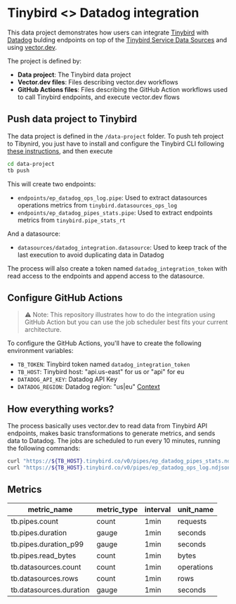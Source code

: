 # Tinybird <> Datadog integration

This data project demonstrates how users can integrate [Tinybird](https://tinybird.co) with [Datadog](https://datadog.com/) bulding endpoints on top of the [Tinybird Service Data Sources](https://docs.tinybird.co/monitoring/service-datasources.html) and using [vector.dev](https://vector.dev).

The project is defined by:

- **Data project**: The Tinybird data project
- **Vector.dev files**: Files describing vector.dev workflows
- **GitHub Actions files**: Files describing the GitHub Action workflows used to call Tinybird endpoints, and execute vector.dev flows

## Push data project to Tinybird

The data project is defined in the `/data-project` folder. To push teh project to Tibynird, you just have to install and configure the Tinybird CLI following [these instructions](https://docs.tinybird.co/cli.html), and then execute

```bash
cd data-project
tb push
```

This will create two endpoints:

- `endpoints/ep_datadog_ops_log.pipe`: Used to extract datasources operations metrics from `tinybird.datasources_ops_log`
- `endpoints/ep_datadog_pipes_stats.pipe`: Used to extract endpoints metrics from `tinybird.pipe_stats_rt`

And a datasource:

- `datasources/datadog_integration.datasource`: Used to keep track of the last execution to avoid duplicating data in Datadog

The process will also create a token named `datadog_integration_token` with read access to the endpoints and append access to the datasource.

## Configure GitHub Actions

> :warning: Note: This repository illustrates how to do the integration using GitHub Action but you can use the job scheduler best fits your current architecture.

To configure the GitHub Actions, you'll have to create the following environment variables:

- `TB_TOKEN`: Tinybird token named `datadog_integration_token`
- `TB_HOST`: Tinybird host: "api.us-east" for us or "api" for eu
- `DATADOG_API_KEY`: Datadog API Key
- `DATADOG_REGION`: Datadog region: "us|eu" [Context](https://vector.dev/docs/reference/configuration/sinks/datadog_metrics/#region)

## How everything works?

The process basically uses vector.dev to read data from Tinybird API endpoints, makes basic transformations to generate metrics, and sends data to Datadog. The jobs are scheduled to run every 10 minutes, running the following commands:

```bash
curl "https://${TB_HOST}.tinybird.co/v0/pipes/ep_datadog_pipes_stats.ndjson?token=${TB_TOKEN}" | ~/.vector/bin/vector --config ./vector-pipes-stats.toml
curl "https://${TB_HOST}.tinybird.co/v0/pipes/ep_datadog_ops_log.ndjson?token=${TB_TOKEN}" | ~/.vector/bin/vector --config ./vector-ops-log.toml
```

## Metrics

| metric_name             | metric_type | interval | unit_name  |
|-------------------------|-------------|----------|------------|
| tb.pipes.count          | count       | 1min     | requests   |
| tb.pipes.duration       | gauge       | 1min     | seconds    |
| tb.pipes.duration_p99   | gauge       | 1min     | seconds    |
| tb.pipes.read_bytes     | count       | 1min     | bytes      |
| tb.datasources.count    | count       | 1min     | operations |
| tb.datasources.rows     | count       | 1min     | rows       |
| tb.datasources.duration | gauge       | 1min     | seconds    |
